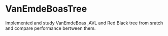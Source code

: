 # VanEmdeBoasTree
Implemented and study VanEmdeBoas ,AVL and Red Black tree from sratch and compare performance bertween them.
